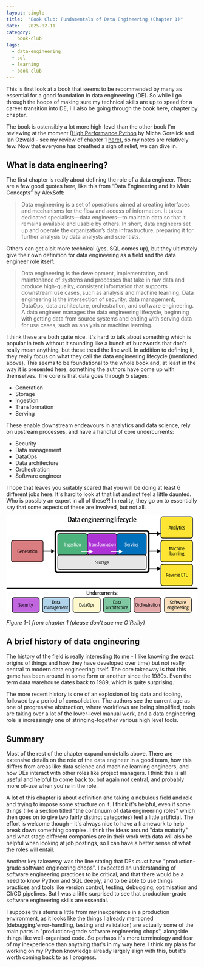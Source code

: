 ```yaml
---
layout: single
title:  "Book Club: Fundamentals of Data Engineering (Chapter 1)"
date:   2025-02-11
category:
    book-club
tags:
  - data-engineering
  - sql
  - learning
  - book-club
---
```


This is first look at a book that seems to be recommended by many as essential for a good foundation in data engineering (DE). So while I go through the hoops of making sure my technical skills are up to speed for a career transition into DE, I'll also be going through the book here, chapter by chapter. 

The book is ostensibly a lot more high-level than the other book I'm reviewing at the moment ([High Performance Python](https://www.amazon.co.uk/High-Performance-Python-Performant-Programming/dp/1492055026) by Micha Gorelick and Ian Ozwald - see my review of chapter 1 [here](https://seafloor.github.io/book-club/book-club-high-performance-python-ch1)), so my notes are relatively few. Now that everyone has breathed a sigh of relief, we can dive in.

## What is data engineering?

The first chapter is really about defining the role of a data engineer. There are a few good quotes here, like this from “Data Engineering and Its Main Concepts” by AlexSoft:

> Data engineering is a set of operations aimed at creating interfaces and mechanisms for the flow and access of information. It takes dedicated specialists—data engineers—to maintain data so that it remains available and usable by others. In short, data engineers set up and operate the organization’s data infrastructure, preparing it for further analysis by data analysts and scientists.

Others can get a bit more technical (yes, SQL comes up), but they ultimately give their own definition for data engineering as a field and the data engineer role itself:

> Data engineering is the development, implementation, and maintenance of systems and processes that take in raw data and produce high-quality, consistent information that supports downstream use cases, such as analysis and machine learning. Data engineering is the intersection of security, data management, DataOps, data architecture, orchestration, and software engineering. A data engineer manages the data engineering lifecycle, beginning with getting data from source systems and ending with serving data for use cases, such as analysis or machine learning.

I think these are both quite nice. It's hard to talk about something which is popular in tech without it sounding like a bunch of buzzwords that don't really mean anything, but these tread the line well. In addition to defining it, they really focus on what they call the data engineering lifecycle (mentioned above). This seems to be foundational to the whole book and, at least in the way it is presented here, something the authors have come up with themselves. The core is that data goes through 5 stages:

- Generation
- Storage
- Ingestion
- Transformation
- Serving

These enable downstream endeavours in analytics and data science, rely on upstream processes, and have a handful of core undercurrents:

- Security
- Data management
- DataOps
- Data architecture
- Orchestration
- Software engineer

I hope that leaves you suitably scared that you will be doing at least 6 different jobs here. It's hard to look at that list and not feel a little daunted. Who is possibly an expert in all of these?! In reality, they go on to essentially say that some aspects of these are involved, but not all.

![The Data Engineering Lifecycle](/assets/images/data_engineering_lifecycle.png)

*Figure 1-1 from chapter 1 (please don't sue me O'Reilly)*

## A brief history of data engineering

The history of the field is really interesting (to me - I like knowing the exact origins of things and how they have developed over time) but not really central to modern data engineering itself. The core takeaway is that this game has been around in some form or another since the 1980s. Even the term data warehouse dates back to 1989, which is quite surprising. 

The more recent history is one of an explosion of big data and tooling, followed by a period of consolidation. The authors see the current age as one of progressive abstraction, where workflows are being simplified, tools are taking over a lot of the lower-level manual work, and a data engineering role is increasingly one of stringing-together various high level tools.

## Summary

Most of the rest of the chapter expand on details above. There are extensive details on the role of the data engineer in a good team, how this differs from areas like data science and machine learning engineers, and how DEs interact with other roles like project managers. I think this is all useful and helpful to come back to, but again not central, and probably more of-use when you're in the role.

A lot of this chapter is about definition and taking a nebulous field and role and trying to impose some structure on it. I think it's helpful, even if some things (like a section titled "the continuum of data engineering roles" which then goes on to give two fairly distinct categories) feel a little artificial. The effort is welcome though - it's always nice to have a framework to help break down something complex. I think the ideas around "data maturity" and what stage different companies are in their work with data will also be helpful when looking at job postings, so I can have a better sense of what the roles will entail.

Another key takeaway was the line stating that DEs *must* have "production-grade software engineering chops". I expected an understanding of software engineering practices to be critical, and that there would be a need to know Python and SQL deeply, and to be able to use things practices and tools like version control, testing, debugging, optimisation and CI/CD pipelines. But I was a little surprised to see that production-grade software engineering skills are essential. 

I suppose this stems a little from my inexperience in a production environment, as it looks like the things I already mentioned (debugging/error-handling, testing and validation) are actually some of the main parts in "production-grade software engineering chops", alongside things like well-organised code. So perhaps it's more terminology and fear of my inexperience than anything that's in my way here. I think my plans for working on my Python knowledge already largely align with this, but it's worth coming back to as I progress.